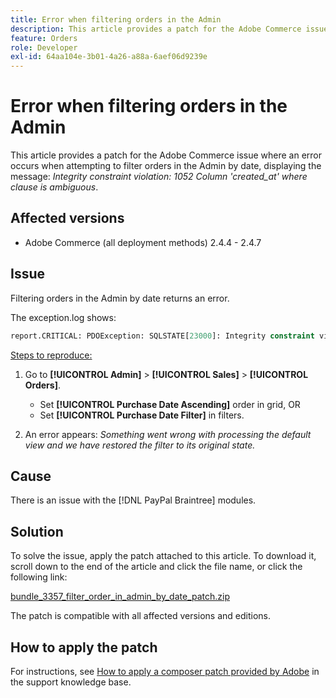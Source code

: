 ```yaml
---
title: Error when filtering orders in the Admin
description: This article provides a patch for the Adobe Commerce issue, where an error occurs when attempting to filter orders in the Admin by date, displaying the message "Integrity constraint violation 1052 Column 'created_at' where clause is ambiguous".
feature: Orders
role: Developer
exl-id: 64aa104e-3b01-4a26-a88a-6aef06d9239e
---
```

# Error when filtering orders in the Admin

This article provides a patch for the Adobe Commerce issue where an error occurs when attempting to filter orders in the Admin by date, displaying the message: *Integrity constraint violation: 1052 Column 'created_at' where clause is ambiguous*.

## Affected versions

* Adobe Commerce (all deployment methods) 2.4.4 - 2.4.7

## Issue 

Filtering orders in the Admin by date returns an error.

The exception.log shows:

```SQL
report.CRITICAL: PDOException: SQLSTATE[23000]: Integrity constraint violation: 1052 Column 'created_at' in where clause is ambiguous in /path/to/magento/vendor/magento/framework/DB/Statement/Pdo/Mysql.php:90
```

<u>Steps to reproduce:</u>

1. Go to **[!UICONTROL Admin]** > **[!UICONTROL Sales]** > **[!UICONTROL Orders]**.
   * Set **[!UICONTROL Purchase Date Ascending]** order in grid, OR
   * Set **[!UICONTROL Purchase Date Filter]** in filters.
  
1. An error appears: *Something went wrong with processing the default view and we have restored the filter to its original state.*

## Cause

There is an issue with the [!DNL PayPal Braintree] modules.

## Solution

To solve the issue, apply the patch attached to this article. To download it, scroll down to the end of the article and click the file name, or click the following link:

[bundle_3357_filter_order_in_admin_by_date_patch.zip](assets/bundle-3357-unable-to-filter-order-in-admin-by-date.zip)

The patch is compatible with all affected versions and editions.

## How to apply the patch

For instructions, see [How to apply a composer patch provided by Adobe](/help/how-to/general/how-to-apply-a-composer-patch-provided-by-magento.md) in the support knowledge base.
